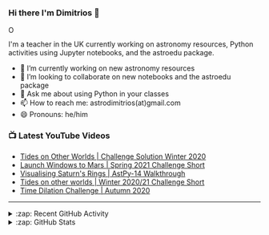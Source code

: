 ### Hi there I'm Dimitrios :stars:

<div itemscope itemtype="https://schema.org/Person"><a itemprop="sameAs" content="https://orcid.org/0000-0001-9288-1332" href="https://orcid.org/0000-0001-9288-1332" target="orcid.widget" rel="me noopener noreferrer" style="vertical-align:top;"><img src="https://orcid.org/sites/default/files/images/orcid_16x16.png" style="width:1em;margin-right:.5em;" alt="ORCID iD icon"></a></div>

I'm a teacher in the UK currently working on astronomy resources, Python activities using Jupyter notebooks, and the astroedu package.

- 🔭 I’m currently working on new astronomy resources
- 👯 I’m looking to collaborate on new notebooks and the astroedu package
- 💬 Ask me about using Python in your classes
- 📫 How to reach me: astrodimitrios(at)gmail.com
- 😄 Pronouns: he/him

### 📺 Latest YouTube Videos

<!-- YOUTUBE:START -->
- [Tides on Other Worlds | Challenge Solution Winter 2020](https://www.youtube.com/watch?v=V_vKZlftaUo)
- [Launch Windows to Mars | Spring 2021 Challenge Short](https://www.youtube.com/watch?v=_3QxdKO1B2o)
- [Visualising Saturn's Rings | AstPy-14 Walkthrough](https://www.youtube.com/watch?v=17HukTDR7vM)
- [Tides on other worlds | Winter 2020/21 Challenge Short](https://www.youtube.com/watch?v=hm5cI8TQv7I)
- [Time Dilation Challenge | Autumn 2020](https://www.youtube.com/watch?v=wGmS2CCaKxg)
<!-- YOUTUBE:END -->

---

<details>
  <summary>:zap: Recent GitHub Activity</summary>
  
<!--START_SECTION:activity-->
1. ❗️ Closed issue [#1](https://github.com/astroDimitrios/astroDimitrios.github.io/issues/1) in [astroDimitrios/astroDimitrios.github.io](https://github.com/astroDimitrios/astroDimitrios.github.io)
2. 🗣 Commented on [#1](https://github.com/astroDimitrios/astroDimitrios.github.io/issues/1) in [astroDimitrios/astroDimitrios.github.io](https://github.com/astroDimitrios/astroDimitrios.github.io)
3. 🗣 Commented on [#1](https://github.com/astroDimitrios/astroDimitrios.github.io/issues/1) in [astroDimitrios/astroDimitrios.github.io](https://github.com/astroDimitrios/astroDimitrios.github.io)
4. 🗣 Commented on [#1](https://github.com/astroDimitrios/astroDimitrios.github.io/issues/1) in [astroDimitrios/astroDimitrios.github.io](https://github.com/astroDimitrios/astroDimitrios.github.io)
5. ❗️ Opened issue [#1](https://github.com/astroDimitrios/astroDimitrios.github.io/issues/1) in [astroDimitrios/astroDimitrios.github.io](https://github.com/astroDimitrios/astroDimitrios.github.io)
<!--END_SECTION:activity-->

</details>

<details>
  <summary>:zap: GitHub Stats</summary>

  <img align="left" alt="astroDimitrios' GitHub Stats" src="https://github-readme-stats.vercel.app/api?username=astroDimitrios&show_icons=true&hide_border=true" />

</details>

<!--
**astroDimitrios/astroDimitrios** is a ✨ _special_ ✨ repository because its `README.md` (this file) appears on your GitHub profile.

Here are some ideas to get you started:

- 🔭 I’m currently working on ...
- 🌱 I’m currently learning ...
- 👯 I’m looking to collaborate on ...
- 🤔 I’m looking for help with ...
- 💬 Ask me about ...
- 📫 How to reach me: ...
- 😄 Pronouns: ...
- ⚡ Fun fact: ...
-->
